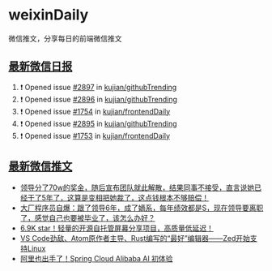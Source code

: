 # weixinDaily
微信推文，分享每日的前端微信推文

## [最新微信日报](https://github.com/kujian/weixinDaily/issues)

<!--START_SECTION:activity-->
1. ❗ Opened issue [#2897](https://github.com/kujian/githubTrending/issues/2897) in [kujian/githubTrending](https://github.com/kujian/githubTrending)
2. ❗ Opened issue [#2896](https://github.com/kujian/githubTrending/issues/2896) in [kujian/githubTrending](https://github.com/kujian/githubTrending)
3. ❗ Opened issue [#1754](https://github.com/kujian/frontendDaily/issues/1754) in [kujian/frontendDaily](https://github.com/kujian/frontendDaily)
4. ❗ Opened issue [#2895](https://github.com/kujian/githubTrending/issues/2895) in [kujian/githubTrending](https://github.com/kujian/githubTrending)
5. ❗ Opened issue [#1753](https://github.com/kujian/frontendDaily/issues/1753) in [kujian/frontendDaily](https://github.com/kujian/frontendDaily)
<!--END_SECTION:activity-->


## [最新微信推文](https://weixin.qdkfweb.cn/)

<!-- BLOG-POST-LIST:START -->
- [领导分了70w的奖金，随后宣布团队就此解散，结果同事不接受，直言说她已经干了5年了，这算是变相把她裁了，这点钱根本不够赔偿！](https://weixin.qdkfweb.cn/50178.html)
- [大厂程序员自爆：跟了领导6年，成了嫡系，每年绩效都是S，现在领导要离职了，感觉自己也要被毕业了，该怎么办好？](https://weixin.qdkfweb.cn/50179.html)
- [6.9K star！轻量的开源自托管屏幕分享项目，高质量低延迟！](https://weixin.qdkfweb.cn/50207.html)
- [VS Code劲敌、Atom原作者主导、Rust编写的“最好”编辑器——Zed开始支持Linux](https://weixin.qdkfweb.cn/50200.html)
- [阿里也出手了！Spring Cloud Alibaba AI 初体验](https://weixin.qdkfweb.cn/50198.html)
<!-- BLOG-POST-LIST:END -->